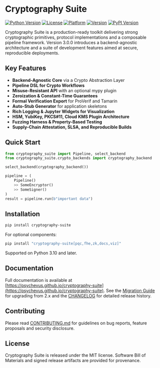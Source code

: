 # Cryptography Suite

[![Python Version](https://img.shields.io/badge/python-3.10%2B-blue)](https://www.python.org/downloads/)
[![License](https://img.shields.io/badge/license-MIT-green)](LICENSE)
[![Platform](https://img.shields.io/badge/platform-macOS%20|%20Linux%20|%20Windows-informational)]()
[![Version](https://img.shields.io/badge/version-3.0.0-blue)](https://github.com/Psychevus/cryptography-suite/releases/tag/v3.0.0)
[![PyPI Version](https://img.shields.io/pypi/v/cryptography-suite)](https://pypi.org/project/cryptography-suite/)

Cryptography Suite is a production-ready toolkit delivering strong cryptographic
primitives, protocol implementations and a composable pipeline framework. Version
3.0.0 introduces a backend-agnostic architecture and a suite of development
features aimed at secure, reproducible deployments.

## Key Features

- **Backend-Agnostic Core** via a Crypto Abstraction Layer
- **Pipeline DSL for Crypto Workflows**
- **Misuse-Resistant API** with an optional mypy plugin
- **Zeroization & Constant-Time Guarantees**
- **Formal Verification Export** for ProVerif and Tamarin
- **Auto-Stub Generator** for application skeletons
- **Rich Logging & Jupyter Widgets for Visualization**
- **HSM, YubiKey, PKCS#11, Cloud KMS Plugin Architecture**
- **Fuzzing Harness & Property-Based Testing**
- **Supply-Chain Attestation, SLSA, and Reproducible Builds**

## Quick Start

```python
from cryptography_suite import Pipeline, select_backend
from cryptography_suite.crypto_backends import cryptography_backend

select_backend(cryptography_backend())

pipeline = (
    Pipeline()
    >> SomeEncryptor()
    >> SomeSigner()
)
result = pipeline.run(b"important data")
```

## Installation

```bash
pip install cryptography-suite
```

For optional components:

```bash
pip install "cryptography-suite[pqc,fhe,zk,docs,viz]"
```

Supported on Python 3.10 and later.

## Documentation

Full documentation is available at
[https://psychevus.github.io/cryptography-suite](https://psychevus.github.io/cryptography-suite).
See the [Migration Guide](docs/migration_3.0.md) for upgrading from 2.x and the
[CHANGELOG](CHANGELOG.md) for detailed release history.

## Contributing

Please read [CONTRIBUTING.md](CONTRIBUTING.md) for guidelines on bug reports,
feature proposals and security disclosure.

## License

Cryptography Suite is released under the MIT license. Software Bill of Materials
and signed release artifacts are provided for provenance.

